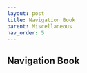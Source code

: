 ```yaml
---
layout: post
title: Navigation Book
parent: Miscellaneous
nav_order: 5
---
```

**Navigation Book**
---